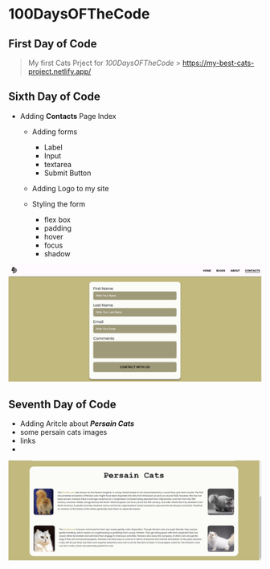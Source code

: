 # 100DaysOFTheCode

## First Day of Code

> My first Cats Prject for _*100DaysOFTheCode*_ > https://my-best-cats-project.netlify.app/


## Sixth Day of Code

- Adding **Contacts** Page Index

  - Adding forms

    - Label
    - Input
    - textarea
    - Submit Button

  - Adding Logo to my site
  - Styling the form
    - flex box
    - padding
    - hover
    - focus
    - shadow

![Alt text](./Week-One/images/contacts-page.png)

## Seventh Day of Code

- Adding Aritcle about _**Persain Cats**_
- some persain cats images
- links
-

![Alt text](./Week-One/images/Screenshot-persain-cat.png)
